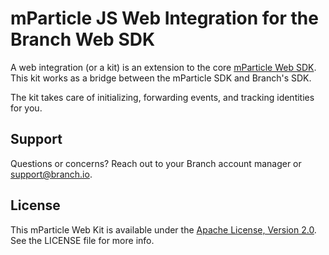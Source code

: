 # mParticle JS Web Integration for the Branch Web SDK

A web integration (or a kit) is an extension to the core [mParticle Web SDK](https://github.com/mParticle/mparticle-javascript-sdk). This kit works as a bridge between the mParticle SDK and Branch's SDK.

The kit takes care of initializing, forwarding events, and tracking identities for you.

## Support

Questions or concerns? Reach out to your Branch account manager or <support@branch.io>.

## License

This mParticle Web Kit is available under the [Apache License, Version 2.0](http://www.apache.org/licenses/LICENSE-2.0). See the LICENSE file for more info.
